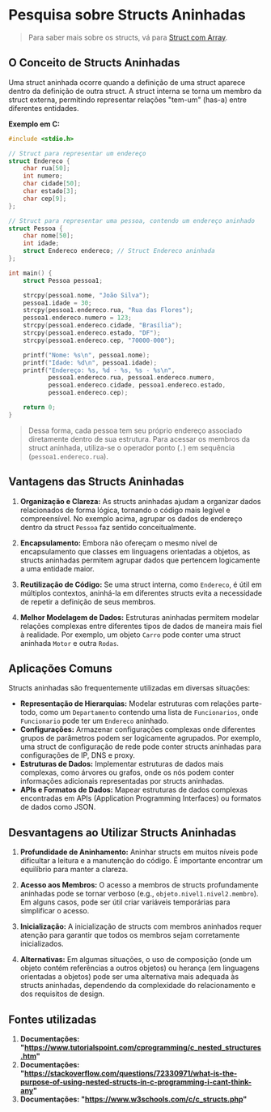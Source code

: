 # Pesquisa sobre Structs Aninhadas

> Para saber mais sobre os structs, vá para [Struct com Array](./StructWithArray.md).

## O Conceito de Structs Aninhadas

Uma struct aninhada ocorre quando a definição de uma struct aparece dentro da definição de outra struct. A struct interna se torna um membro da struct externa, permitindo representar relações "tem-um" (has-a) entre diferentes entidades.

**Exemplo em C:**

```c
#include <stdio.h>

// Struct para representar um endereço
struct Endereco {
    char rua[50];
    int numero;
    char cidade[50];
    char estado[3];
    char cep[9];
};

// Struct para representar uma pessoa, contendo um endereço aninhado
struct Pessoa {
    char nome[50];
    int idade;
    struct Endereco endereco; // Struct Endereco aninhada
};

int main() {
    struct Pessoa pessoa1;

    strcpy(pessoa1.nome, "João Silva");
    pessoa1.idade = 30;
    strcpy(pessoa1.endereco.rua, "Rua das Flores");
    pessoa1.endereco.numero = 123;
    strcpy(pessoa1.endereco.cidade, "Brasília");
    strcpy(pessoa1.endereco.estado, "DF");
    strcpy(pessoa1.endereco.cep, "70000-000");

    printf("Nome: %s\n", pessoa1.nome);
    printf("Idade: %d\n", pessoa1.idade);
    printf("Endereço: %s, %d - %s, %s - %s\n",
           pessoa1.endereco.rua, pessoa1.endereco.numero,
           pessoa1.endereco.cidade, pessoa1.endereco.estado,
           pessoa1.endereco.cep);

    return 0;
}
```

> Dessa forma, cada pessoa tem seu próprio endereço associado diretamente dentro de sua estrutura. Para acessar os membros da struct aninhada, utiliza-se o operador ponto (`.`) em sequência (`pessoa1.endereco.rua`).

## Vantagens das Structs Aninhadas

1.  **Organização e Clareza:** As structs aninhadas ajudam a organizar dados relacionados de forma lógica, tornando o código mais legível e compreensível. No exemplo acima, agrupar os dados de endereço dentro da struct `Pessoa` faz sentido conceitualmente.

2.  **Encapsulamento:** Embora não ofereçam o mesmo nível de encapsulamento que classes em linguagens orientadas a objetos, as structs aninhadas permitem agrupar dados que pertencem logicamente a uma entidade maior.

3.  **Reutilização de Código:** Se uma struct interna, como `Endereco`, é útil em múltiplos contextos, aninhá-la em diferentes structs evita a necessidade de repetir a definição de seus membros.

4.  **Melhor Modelagem de Dados:** Estruturas aninhadas permitem modelar relações complexas entre diferentes tipos de dados de maneira mais fiel à realidade. Por exemplo, um objeto `Carro` pode conter uma struct aninhada `Motor` e outra `Rodas`.

## Aplicações Comuns

Structs aninhadas são frequentemente utilizadas em diversas situações:

  * **Representação de Hierarquias:** Modelar estruturas com relações parte-todo, como um `Departamento` contendo uma lista de `Funcionarios`, onde `Funcionario` pode ter um `Endereco` aninhado.
  * **Configurações:** Armazenar configurações complexas onde diferentes grupos de parâmetros podem ser logicamente agrupados. Por exemplo, uma struct de configuração de rede pode conter structs aninhadas para configurações de IP, DNS e proxy.
  * **Estruturas de Dados:** Implementar estruturas de dados mais complexas, como árvores ou grafos, onde os nós podem conter informações adicionais representadas por structs aninhadas.
  * **APIs e Formatos de Dados:** Mapear estruturas de dados complexas encontradas em APIs (Application Programming Interfaces) ou formatos de dados como JSON.

## Desvantagens ao Utilizar Structs Aninhadas

1.  **Profundidade de Aninhamento:** Aninhar structs em muitos níveis pode dificultar a leitura e a manutenção do código. É importante encontrar um equilíbrio para manter a clareza.

2.  **Acesso aos Membros:** O acesso a membros de structs profundamente aninhadas pode se tornar verboso (e.g., `objeto.nivel1.nivel2.membro`). Em alguns casos, pode ser útil criar variáveis temporárias para simplificar o acesso.

3.  **Inicialização:** A inicialização de structs com membros aninhados requer atenção para garantir que todos os membros sejam corretamente inicializados.

4.  **Alternativas:** Em algumas situações, o uso de composição (onde um objeto contém referências a outros objetos) ou herança (em linguagens orientadas a objetos) pode ser uma alternativa mais adequada às structs aninhadas, dependendo da complexidade do relacionamento e dos requisitos de design.

## Fontes utilizadas

1.  **Documentações: "https://www.tutorialspoint.com/cprogramming/c_nested_structures.htm"**
1.  **Documentações: "https://stackoverflow.com/questions/72330971/what-is-the-purpose-of-using-nested-structs-in-c-programming-i-cant-think-any"**
1.  **Documentações: "https://www.w3schools.com/c/c_structs.php"**
